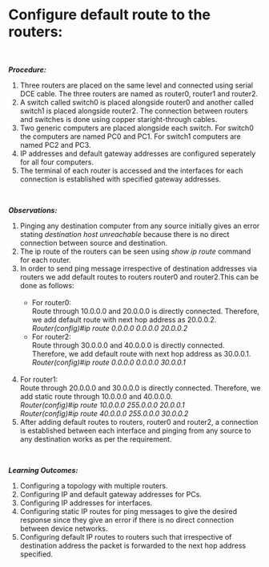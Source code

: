 <b><h1>Configure default route to the routers:</h1></b><br>

<b><i>Procedure:</i></b>
<ol>
<li>Three routers are placed on the same level and connected using serial DCE cable. The three routers are named as router0, router1 and router2.</li>
<li>A switch called switch0 is placed alongside router0 and another called switch1 is placed alongside router2. The connection between routers and switches is done using copper staright-through cables.</li>
<li>Two generic computers are placed alongside each switch. For switch0 the computers are named PC0 and PC1. For switch1 computers are named PC2 and PC3.</li>
<li>IP addresses and default gateway addresses are configured seperately for all four computers.</li>
<li>The terminal of each router is accessed and the interfaces for each connection is established with specified gateway addresses.</li>
</ol><br>

<b><i>Observations:</i></b>
<ol>
<li>Pinging any destination computer from any source initially gives an error stating <i>destination host unreachable</i> because there is no direct connection between source and destination.</li>
<li>The ip route of the routers can be seen using <i>show ip route</i> command for each router.</li>
<li>In order to send ping message irrespective of destination addresses via routers we add default routes to routers router0 and router2.This can be done as follows:<br><br>
<ul>
<li>For router0:<br>
Route through 10.0.0.0 and 20.0.0.0 is directly connected. Therefore, we add default route with next hop address as 20.0.0.2.<br>
<i>Router(config)#ip route 0.0.0.0 0.0.0.0 20.0.0.2<br></i></li>
<li>For router2:<br>
Route through 30.0.0.0 and 40.0.0.0 is directly connected. Therefore, we add default route with next hop address as 30.0.0.1.<br>
<i>Router(config)#ip route 0.0.0.0 0.0.0.0 30.0.0.1<br></i></li>
</ul>
</li><br>
<li>For router1:<br>
Route through 20.0.0.0 and 30.0.0.0 is directly connected. Therefore, we add static route through 10.0.0.0 and 40.0.0.0.<br>
<i>Router(config)#ip route 10.0.0.0 255.0.0.0 20.0.0.1<br>
Router(config)#ip route 40.0.0.0 255.0.0.0 30.0.0.2</i></li>
</li>
<li>After adding default routes to routers, router0 and router2, a connection is established between each interface and pinging from any source to any destination works as per the requirement.</li>
</ol><br>

<b><i>Learning Outcomes:</i></b>
<ol>
<li>Configuring a topology with multiple routers.</li>
<li>Configuring IP and default gateway addresses for PCs.</li>
<li>Configuring IP addresses for interfaces.</li>
<li>Configuring static IP routes for ping messages to give the desired response since they give an error if there is no direct connection between device networks.</li>
<li>Configuring default IP routes to routers such that irrespective of destination address the packet is forwarded to the next hop address specified.</li>
</ol>
